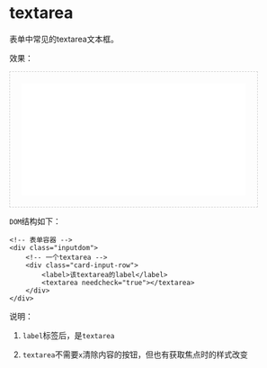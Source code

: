 # textarea

表单中常见的textarea文本框。

效果：
 
<iframe src="./demo/form/textarea.html" width="400px" height="200px" frameborder="0" scrolling="no" style="border: 1px dashed #ccc;padding: 20px;"> </iframe>
 
 
`DOM`结构如下：  
 
``` 
<!-- 表单容器 -->
<div class="inputdom">	 
	<!-- 一个textarea -->
	<div class="card-input-row">  
	    <label>该textarea的label</label>
	    <textarea needcheck="true"></textarea>
	</div>
</div>
```
说明：

1. `label`标签后，是`textarea`

2. `textarea`不需要`x`清除内容的按钮，但也有获取焦点时的样式改变


